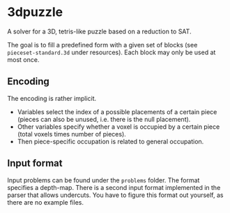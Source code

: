 3dpuzzle
========

A solver for a 3D, tetris-like puzzle based on a reduction to SAT.

The goal is to fill a predefined form with a given set of blocks (see `pieceset-standard.3d` under resources). 
Each block may only be used at most once.

Encoding
--------
The encoding is rather implicit.
 - Variables select the index of a possible placements of a certain piece (pieces can also be unused, i.e. there is the null placement).
 - Other variables specify whether a voxel is occupied by a certain piece (total voxels times number of pieces).
 - Then piece-specific occupation is related to general occupation.

Input format
------------
Input problems can be found under the `problems` folder. 
The format specifies a depth-map. 
There is a second input format implemented in the parser that allows undercuts.
You have to figure this format out yourself, as there are no example files.
